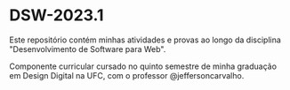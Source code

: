 # DSW-2023.1

Este repositório contém minhas atividades e provas ao longo da disciplina "Desenvolvimento de Software para Web".

Componente curricular cursado no quinto semestre de minha graduação em Design Digital na UFC, com o professor @jeffersoncarvalho.
